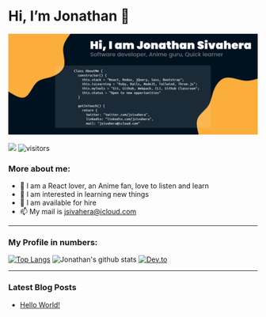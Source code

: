 # Hi, I’m Jonathan 👋

![github-headline](./assets/github-headline.jpg)

![](https://img.shields.io/twitter/follow/jsivahera?color=blue&style=for-the-badge) ![visitors](https://visitor-badge.glitch.me/badge?page_id=jssol&left_color=green&right_color=blue)

### More about me:

- 🚀 I am a React lover, an Anime fan, love to listen and learn
- 👀 I am interested in learning new things
- 🌱 I am available for hire
- 📫 My mail is [jsivahera@icloud.com](jsivahera@icloud.com)

---

### My Profile in numbers:

[![Top Langs](https://github-readme-stats.vercel.app/api/top-langs/?username=jssol)](https://github.com/jssol/github-readme-stats) ![Jonathan's github stats](https://github-readme-stats.vercel.app/api?username=jssol) [![Dev.to](https://github-readme-stats.vercel.app/api/pin/?username=thepracticaldev&repo=dev.to)](https://github.com/thepracticaldev/dev.to)


---

### Latest Blog Posts
<!-- BLOG-POST-LIST:START -->
- [Hello World!](https://dev.to/jssol/hello-world-4o12)
<!-- BLOG-POST-LIST:END -->
